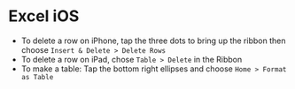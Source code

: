 # Excel iOS

- To delete a row on iPhone, tap the three dots to bring up the ribbon then choose `Insert & Delete > Delete Rows`
- To delete a row on iPad, chose `Table > Delete` in the Ribbon
- To make a table: Tap the bottom right ellipses and choose `Home > Format as Table`

